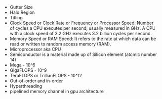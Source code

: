 - Gutter Size
- Halo Region
- Titling
- Clock Speed or Clock Rate or Frequency or Processor Speed: Number of cycles a CPU executes per second, usually measured in GHz. A CPU with a clock speed of 3.2 GHz executes 3.2 billion cycles per second.
- Memory Speed or RAM Speed: It refers to the rate at which data can be read or written to random access memory (RAM).
- Microprocessor aka CPU
- Semiconductor is a material made up of Silicon element (atomic number 14)
- Mega - 10^6
- GigaFLOPS - 10^9
- TeraFLOPS or TrillianFLOPS - 10^12
- Out-of-order and in-order
- Hyperthreading
- pipelined memory channel in gpu architecture